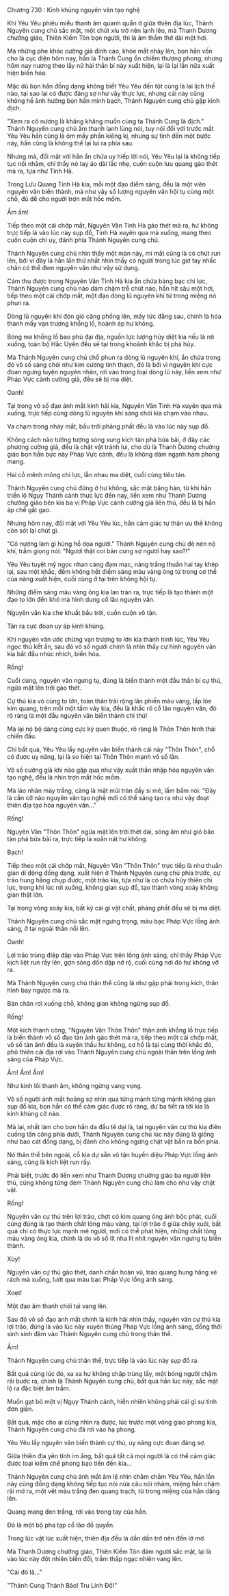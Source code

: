 




Chương 730 : Kinh khủng nguyên văn tạo nghệ


Khi Yêu Yêu phiêu miểu thanh âm quanh quẩn ở giữa thiên địa lúc, Thánh Nguyên cung chủ sắc mặt, một chút xíu trở nên lạnh lẽo, mà Thanh Dương chưởng giáo, Thiên Kiếm Tôn bọn người, thì là âm thầm thở dài một hơi.

Mà những phe khác cường giả đỉnh cao, khóe mắt nhảy lên, bọn hắn vốn cho là cục diện hôm nay, hẳn là Thánh Cung ổn chiếm thượng phong, nhưng hôm nay nương theo lấy nữ hài thần bí này xuất hiện, lại là lại lần nữa xuất hiện biến hóa.

Mặc dù bọn hắn đồng dạng không biết Yêu Yêu đến tột cùng là lai lịch thế nào, tại sao lại có được đáng sợ như vậy thực lực, nhưng cái này cũng không hề ảnh hưởng bọn hắn minh bạch, Thánh Nguyên cung chủ gặp kình địch.

"Xem ra cô nương là khăng khăng muốn cùng ta Thánh Cung là địch." Thánh Nguyên cung chủ âm thanh lạnh lùng nói, tuy nói đối với trước mắt Yêu Yêu hắn cũng là ôm mấy phần kiêng kị, nhưng sự tình đến một bước này, hắn cũng là không thể lại lui ra phía sau.

Nhưng mà, đối mặt với hắn ẩn chứa uy hiếp lời nói, Yêu Yêu lại là không tiếp tục nói nhảm, chỉ thấy nó tay áo dài lắc nhẹ, cuồn cuộn lưu quang gào thét mà ra, tựa như Tinh Hà.

Trong Lưu Quang Tinh Hà kia, mỗi một đạo điểm sáng, đều là một viên nguyên văn biến thành, mà như vậy số lượng nguyên văn hội tụ cùng một chỗ, đủ để cho người trợn mắt hốc mồm.

Ầm ầm!

Tiếp theo một cái chớp mắt, Nguyên Văn Tinh Hà gào thét mà ra, hư không trực tiếp là vào lúc này sụp đổ, Tinh Hà xuyên qua mà xuống, mang theo cuồn cuộn chi uy, đánh phía Thánh Nguyên cung chủ.

Thánh Nguyên cung chủ nhìn thấy một màn này, mí mắt cũng là có chút run lên, bởi vì đây là hắn lần thứ nhất nhìn thấy có người trong lúc giơ tay nhấc chân có thể đem nguyên văn như vậy sử dụng.

Cảm thụ được trong Nguyên Văn Tinh Hà kia ẩn chứa bàng bạc chi lực, Thánh Nguyên cung chủ nào dám chậm trễ chút nào, hắn hít sâu một hơi, tiếp theo một cái chớp mắt, một đạo dòng lũ nguyên khí từ trong miệng nó phun ra.

Dòng lũ nguyên khí đón gió căng phồng lên, mấy tức đằng sau, chính là hóa thành mấy vạn trượng khổng lồ, hoành ép hư không.

Bóng ma khổng lồ bao phủ đại địa, nguồn lực lượng hủy diệt kia nếu là rơi xuống, toàn bộ Hắc Uyên đều sẽ tại trong khoảnh khắc bị phá hủy.

Mà Thánh Nguyên cung chủ chỗ phun ra dòng lũ nguyên khí, ẩn chứa trong đó vô số sáng chói như kim cương tinh thạch, đó là bởi vì nguyên khí cực đoan ngưng luyện nguyên nhân, rơi vào trong loại dòng lũ này, liền xem như Pháp Vực cảnh cường giả, đều sẽ bị ma diệt.

Oanh!

Tại trong vô số đạo ánh mắt kinh hãi kia, Nguyên Văn Tinh Hà xuyên qua mà xuống, trực tiếp cùng dòng lũ nguyên khí sáng chói kia chạm vào nhau.

Va chạm trong nháy mắt, bầu trời phảng phất đều là vào lúc này sụp đổ.

Không cách nào tưởng tượng sóng xung kích tàn phá bừa bãi, ở đây các phương cường giả, đều là chật vật tránh lui, cho dù là Thanh Dương chưởng giáo bọn hắn bực này Pháp Vực cảnh, đều là không dám ngạnh hám phong mang.

Hai cỗ mênh mông chi lực, lẫn nhau ma diệt, cuối cùng tiêu tán.

Thánh Nguyên cung chủ đứng ở hư không, sắc mặt băng hàn, từ khi hắn triển lộ Ngụy Thánh cảnh thực lực đến nay, liền xem như Thanh Dương chưởng giáo bên kia ba vị Pháp Vực cảnh cường giả liên thủ, đều là bị hắn áp chế gắt gao.

Nhưng hôm nay, đối mặt với Yêu Yêu lúc, hắn cảm giác tự thân ưu thế không còn sót lại chút gì.

"Cô nương làm gì hùng hổ dọa người." Thánh Nguyên cung chủ đè nén nộ khí, trầm giọng nói: "Ngươi thật coi bản cung sợ ngươi hay sao?!"

Yêu Yêu tuyệt mỹ ngọc nhan càng đạm mạc, nàng trắng thuần hai tay khép lại, sau một khắc, đếm không hết điểm sáng màu vàng óng từ trong cơ thể của nàng xuất hiện, cuối cùng ở tại trên không hội tụ.

Những điểm sáng màu vàng óng kia lan tràn ra, trực tiếp là tạo thành một đạo to lớn đến khó mà hình dung cổ lão nguyên văn.

Nguyên văn kia che khuất bầu trời, cuồn cuộn vô tận.

Tản ra cực đoan uy áp kinh khủng.

Khi nguyên văn ước chừng vạn trượng to lớn kia thành hình lúc, Yêu Yêu ngọc thủ kết ấn, sau đó vô số người chính là nhìn thấy cự hình nguyên văn kia bắt đầu nhúc nhích, biến hóa.

Rống!

Cuối cùng, nguyên văn ngưng tụ, đúng là biến thành một đầu thần bí cự thú, ngửa mặt lên trời gào thét.

Cự thú kia vô cùng to lớn, toàn thân trải rộng lân phiến màu vàng, lấp lóe kim quang, trên mỗi một tấm vảy kia, đều là khắc rõ cổ lão nguyên văn, đó rõ ràng là một đầu nguyên văn biến thành chi thú!

Mà lại nó bộ dáng cũng cực kỳ quen thuộc, rõ ràng là Thôn Thôn hình thái chiến đấu.

Chỉ bất quá, Yêu Yêu lấy nguyên văn biến thành cái này "Thôn Thôn", chỗ có được uy năng, lại là so hiện tại Thôn Thôn mạnh vô số lần.

Vô số cường giả khi nào gặp qua như vậy xuất thần nhập hóa nguyên văn tạo nghệ, đều là nhìn trợn mắt hốc mồm.

Mà lão nhân mày trắng, càng là mặt mũi tràn đầy si mê, lẩm bẩm nói: "Đây là cần cỡ nào nguyên văn tạo nghệ mới có thể sáng tạo ra như vậy đoạt thiên địa tạo hóa nguyên văn..."

Rống!

Nguyên Văn "Thôn Thôn" ngửa mặt lên trời thét dài, sóng âm như gió bão tàn phá bừa bãi ra, trực tiếp là xoắn nát hư không.

Bạch!

Tiếp theo một cái chớp mắt, Nguyên Văn "Thôn Thôn" trực tiếp là như thuấn gian di động đồng dạng, xuất hiện ở Thánh Nguyên cung chủ phía trước, cự trảo hung hăng chụp được, một trảo kia, tựa như là có chứa hủy thiên chi lực, trong khi lúc rơi xuống, không gian sụp đổ, tạo thành vòng xoáy không gian thật lớn.

Tại trong vòng xoáy kia, bất kỳ cái gì vật chất, phảng phất đều sẽ bị ma diệt.

Thánh Nguyên cung chủ sắc mặt ngưng trọng, màu bạc Pháp Vực lồng ánh sáng, ở tại ngoài thân nổi lên.

Oanh!

Lợi trảo trùng điệp đập vào Pháp Vực trên lồng ánh sáng, chỉ thấy Pháp Vực kịch liệt run rẩy lên, gợn sóng dồn dập nở rộ, cuối cùng nơi đó hư không vỡ ra.

Mà Thánh Nguyên cung chủ thân thể cũng là như gặp phải trọng kích, thân hình bay ngược mà ra.

Bàn chân rơi xuống chỗ, không gian không ngừng sụp đổ.

Rống!

Một kích thành công, "Nguyên Văn Thôn Thôn" thân ảnh khổng lồ trực tiếp là biến thành vô số đạo tàn ảnh gào thét mà ra, tiếp theo một cái chớp mắt, vô số tàn ảnh đều là xuyên thấu hư không, cơ hồ là tại cùng thời khắc đó, phô thiên cái địa rơi vào Thánh Nguyên cung chủ ngoài thân trên lồng ánh sáng của Pháp Vực.

Ầm! Ầm! Ầm!

Như kinh lôi thanh âm, không ngừng vang vọng.

Vô số người ánh mắt hoảng sợ nhìn qua từng mảnh từng mảnh không gian sụp đổ kia, bọn hắn có thể cảm giác được rõ ràng, dư ba tiết ra tới kia là kinh khủng cỡ nào.

Mà lại, nhất làm cho bọn hắn da đầu tê dại là, tại nguyên văn cự thú kia điên cuồng tấn công phía dưới, Thánh Nguyên cung chủ lúc này đúng là giống như bao cát đồng dạng, bị đánh cho không ngừng chật vật bắn ra bốn phía.

Nó thân thể bên ngoài, cỗ kia dự sẵn vô tận huyền diệu Pháp Vực lồng ánh sáng, cũng là kịch liệt run rẩy.

Phải biết, trước đó liền xem như Thanh Dương chưởng giáo ba người liên thủ, cũng không từng đem Thánh Nguyên cung chủ làm cho như vậy chật vật.

Rống!

Nguyên văn cự thú trên lợi trảo, chợt có kim quang óng ánh bộc phát, cuối cùng đúng là tạo thành chất lỏng màu vàng, tại lợi trảo ở giữa chảy xuôi, bất quá chỉ có thực lực mạnh mẽ người, mới có thể phát hiện, những chất lỏng màu vàng óng kia, chính là do vô số lít nha lít nhít nguyên văn ngưng tụ biến thành.

Xùy!

Nguyên văn cự thú gào thét, danh chấn hoàn vũ, trảo quang hung hăng xé rách mà xuống, lướt qua màu bạc Pháp Vực lồng ánh sáng.

Xoẹt!

Một đạo âm thanh chói tai vang lên.

Sau đó vô số đạo ánh mắt chính là kinh hãi nhìn thấy, nguyên văn cự thú kia lợi trảo, đúng là vào lúc này xuyên thủng Pháp Vực lồng ánh sáng, đồng thời sinh sinh đâm vào Thánh Nguyên cung chủ trong thân thể.

Ầm!

Thánh Nguyên cung chủ thân thể, trực tiếp là vào lúc này sụp đổ ra.

Bất quá cùng lúc đó, xa xa hư không chập trùng lấy, một bóng người chậm rãi bước ra, chính là Thánh Nguyên cung chủ, bất quá hắn lúc này, sắc mặt lộ ra đặc biệt âm trầm.

Muốn gạt bỏ một vị Ngụy Thánh cảnh, hiển nhiên không phải cái gì sự tình đơn giản.

Bất quá, mặc cho ai cũng nhìn ra được, lúc trước một vòng giao phong kia, Thánh Nguyên cung chủ đã rơi vào hạ phong.

Yêu Yêu lấy nguyên văn biến thành cự thú, uy năng cực đoan đáng sợ.

Giữa thiên địa yên tĩnh im ắng, bất quá tất cả mọi người là có thể cảm giác được loại kiềm chế phong bạo tiến đến kia...

Thánh Nguyên cung chủ ánh mắt âm lệ nhìn chằm chằm Yêu Yêu, hắn lần này cũng đồng dạng không tiếp tục nói nửa câu nói nhảm, miệng hắn chậm rãi mở ra, một vệt màu trắng đen quang trạch, từ trong miệng của hắn dâng lên.

Quang mang đen trắng, rơi vào trong tay của hắn.

Đó là một bộ pha tạp cổ lão đồ quyển.

Trong lúc vật lúc xuất hiện, thiên địa đều là dần dần trở nên đến lờ mờ.

Mà Thanh Dương chưởng giáo, Thiên Kiếm Tôn đám người sắc mặt, lại là vào lúc này đột nhiên biến đổi, trầm thấp ngạc nhiên vang lên.

"Cái đó là..."

"Thánh Cung Thánh Bảo! Tru Linh Đồ!"




